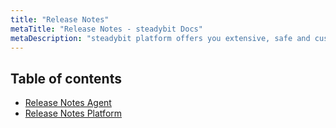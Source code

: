 ```yaml
---
title: "Release Notes"
metaTitle: "Release Notes - steadybit Docs"
metaDescription: "steadybit platform offers you extensive, safe and customizable attacks"
---
```

## Table of contents
* [Release Notes Agent](release-notes/agent)
* [Release Notes Platform](release-notes/platform)
